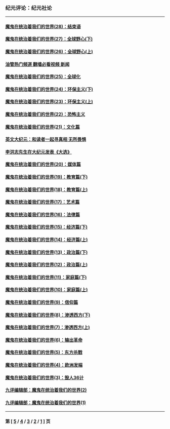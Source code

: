### 纪元评论：纪元社论
---
#### [魔鬼在统治着我们的世界(28)：结束语](../../pages/nsc422/n10936246.md?03270330) 
#### [魔鬼在统治着我们的世界(27)：全球野心(下)](../../pages/nsc422/n10928319.md?03270330) 
#### [魔鬼在统治着我们的世界(26)：全球野心(上)](../../pages/nsc422/n10900318.md?03270330) 
#### [油管热门频道 翻墙必看视频 新闻](ok?03270330)
#### [魔鬼在统治着我们的世界(25)：全球化](../../pages/nsc422/n10788205.md?03270330) 
#### [魔鬼在统治着我们的世界(24)：环保主义(下)](../../pages/nsc422/n10695307.md?03270330) 
#### [魔鬼在统治着我们的世界(23)：环保主义(上)](../../pages/nsc422/n10688613.md?03270330) 
#### [魔鬼在统治着我们的世界(22)：恐怖主义](../../pages/nsc422/n10614727.md?03270330) 
#### [魔鬼在统治着我们的世界(21)：文化篇](../../pages/nsc422/n10597706.md?03270330) 
#### [英文大纪元：和读者一起寻真相 无所畏惧](../../pages/nsc422/n12542027.md?03270330) 
#### [李洪志先生在大纪元发表《大选》](../../pages/nsc422/n12534746.md?03270330) 
#### [魔鬼在统治着我们的世界(20)：媒体篇](../../pages/nsc422/n10586579.md?03270330) 
#### [魔鬼在统治着我们的世界(19)：教育篇(下)](../../pages/nsc422/n10564808.md?03270330) 
#### [魔鬼在统治着我们的世界(18)：教育篇(上)](../../pages/nsc422/n10526970.md?03270330) 
#### [魔鬼在统治着我们的世界(17)：艺术篇](../../pages/nsc422/n10499093.md?03270330) 
#### [魔鬼在统治着我们的世界(16)：法律篇](../../pages/nsc422/n10485969.md?03270330) 
#### [魔鬼在统治着我们的世界(15)：经济篇(下)](../../pages/nsc422/n10469975.md?03270330) 
#### [魔鬼在统治着我们的世界(14)：经济篇(上)](../../pages/nsc422/n10457370.md?03270330) 
#### [魔鬼在统治着我们的世界(13)：政治篇(下)](../../pages/nsc422/n10448270.md?03270330) 
#### [魔鬼在统治着我们的世界(12)：政治篇(上)](../../pages/nsc422/n10444576.md?03270330) 
#### [魔鬼在统治着我们的世界(11)：家庭篇(下)](../../pages/nsc422/n10440961.md?03270330) 
#### [魔鬼在统治着我们的世界(10)：家庭篇(上)](../../pages/nsc422/n10435448.md?03270330) 
#### [魔鬼在统治着我们的世界(9)：信仰篇](../../pages/nsc422/n10432159.md?03270330) 
#### [魔鬼在统治着我们的世界(8)：渗透西方(下)](../../pages/nsc422/n10429603.md?03270330) 
#### [魔鬼在统治着我们的世界(7)：渗透西方(上)](../../pages/nsc422/n10426013.md?03270330) 
#### [魔鬼在统治着我们的世界(6)：输出革命](../../pages/nsc422/n10421536.md?03270330) 
#### [魔鬼在统治着我们的世界(5)：东方杀戮](../../pages/nsc422/n10417707.md?03270330) 
#### [魔鬼在统治着我们的世界(4)：欧洲发端](../../pages/nsc422/n10414890.md?03270330) 
#### [魔鬼在统治着我们的世界(3)：毁人36计](../../pages/nsc422/n10411583.md?03270330) 
#### [九评编辑部：魔鬼在统治着我们的世界(2)](../../pages/nsc422/n10410036.md?03270330) 
#### [九评编辑部：魔鬼在统治着我们的世界(1)](../../pages/nsc422/n10406825.md?03270330) 

---
#### 第 [ [5](./5.md?03270330) / [4](./4.md?03270330) / [3](./3.md?03270330) / [2](./2.md?03270330) / [1](./1.md?03270330) ] 页
